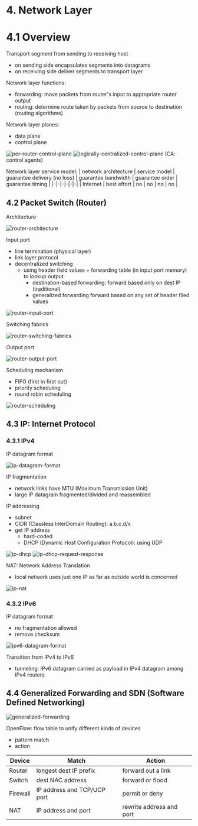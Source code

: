 # 4. Network Layer

# 4.1 Overview
Transport segment from sending to receiving host
- on sending side encapsulates segments into datagrams
- on receiving side deliver segments to transport layer

Network layer functions:
- forwarding: move packets from router's input to appropriate router output
- routing: determine route taken by packets from source to destination (routing algorithms)

Network layer planes:
- data plane
- control plane

![per-router-control-plane](./images/network-layer-plane-a.PNG)
![logically-centralized-control-plane](./images/network-layer-plane-b.PNG)
(CA: control agents)

Network layer service model:
| network architecture | service model | guarantee delivery (no loss) | guarantee bandwidth | guarantee order | guarantee timing | 
|-|-|-|-|-|-|
| Internet | best effort | no | no | no | no | 

## 4.2 Packet Switch (Router)
Architecture

![router-architecture](./images/router-architecture.PNG)

Input port
- line termination (physical layer)
- link layer protocol
- decentralized switching
  - using header field values + forwarding table (in input port memory) to lookup output
    - destination-based forwarding: forward based only on dest IP (traditional)
    - generalized forwarding forward based on any set of header filed values
  
![router-input-port](./images/router-input-port.PNG)

Switching fabrics

![router-switching-fabrics](./images/router-switching-fabrics.PNG)


Output port

![router-output-port](./images/router-output-port.PNG)

Scheduling mechanism
- FIFO (first in first out)
- priority scheduling
- round robin scheduling

![router-scheduling](./images/router-scheduling.PNG)

## 4.3 IP: Internet Protocol

### 4.3.1 IPv4
IP datagram format

![ip-datagram-format](./images/ip-datagram-format.PNG)

IP fragmentation
- network links have MTU (Maximum Transmission Unit)
- large IP datagram fragmented/divided and reassembled

IP addressing
- subnet
- CIDR (Classless InterDomain Routing): a.b.c.d/x
- get IP address
  - hard-coded 
  - DHCP (Dynamic Host Configuration Protocol): using UDP

![ip-dhcp](./images/ip-dhcp.PNG)
![ip-dhcp-request-response](./images/ip-dhcp-request-response.PNG)

NAT: Network Address Translation
- local network uses just one IP as far as outside world is concerned
  
![ip-nat](./images/ip-nat.PNG)

### 4.3.2 IPv6
IP datagram format
- no fragmentation allowed
- remove checksum

![ipv6-datagram-format](./images/ipv6-datagram-format.PNG)

Transition from IPv4 to IPv6
- tunneling: IPv6 datagram carried as payload in IPv4 datagram among IPv4 routers

## 4.4 Generalized Forwarding and SDN (Software Defined Networking)
![generalized-forwarding](./images/generalized-forwarding.PNG)

OpenFlow: flow table to unify different kinds of devices
- pattern match
- action


| Device | Match | Action |
|-|-|-|
| Router | longest dest IP prefix | forward out a link |
| Switch | dest NAC address | forward or flood | 
| Firewall | IP address and TCP/UCP port | permit or deny |
| NAT | IP address and port | rewrite address and port | 


